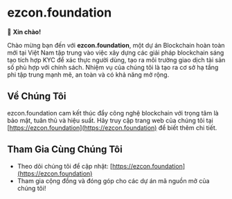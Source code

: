 # ezcon.foundation

👋 **Xin chào!**

Chào mừng bạn đến với **ezcon.foundation**, một dự án Blockchain hoàn toàn mới tại Việt Nam tập trung vào việc xây dựng các giải pháp blockchain sáng tạo tích hợp KYC để xác thực người dùng, tạo ra môi trường giao dịch tài sản số phù hợp với chính sách. Nhiệm vụ của chúng tôi là tạo ra cơ sở hạ tầng phi tập trung mạnh mẽ, an toàn và có khả năng mở rộng.

## Về Chúng Tôi
ezcon.foundation cam kết thúc đẩy công nghệ blockchain với trọng tâm là bảo mật, tuân thủ và hiệu suất. Hãy truy cập trang web của chúng tôi tại [https://ezcon.foundation](https://ezcon.foundation) để biết thêm chi tiết.

## Tham Gia Cùng Chúng Tôi
- Theo dõi chúng tôi để cập nhật: [https://ezcon.foundation](https://ezcon.foundation)
- Tham gia cộng đồng và đóng góp cho các dự án mã nguồn mở của chúng tôi!
